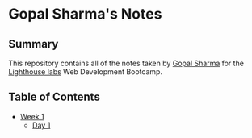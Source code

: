 # Gopal Sharma's Notes
## Summary
This repository contains all of the notes taken by [Gopal Sharma](https://github.com/keveonn-cool) for the [Lighthouse labs](https://www.lighthouselabs.ca/) Web Development Bootcamp.
## Table of Contents
* [Week 1](/Week_1)
   * [Day 1](/Week_1/Day_1)